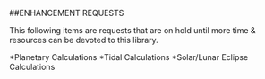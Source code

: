 ##ENHANCEMENT REQUESTS

This following items are requests that are on hold until more time & resources can be devoted to this library. 

*Planetary Calculations
*Tidal Calculations
*Solar/Lunar Eclipse Calculations
